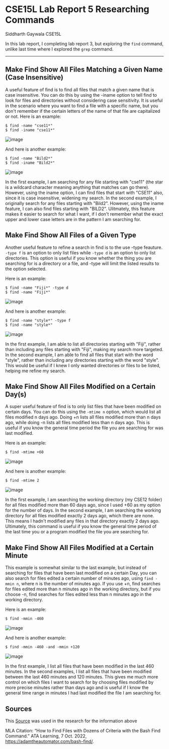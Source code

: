 # CSE15L Lab Report 5 Researching Commands
Siddharth Gaywala
CSE15L

In this lab report, I completing lab report 3, but exploring the `find` command, unlike last time where I explored the `grep` command.

***
## Make Find Show All Files Matching a Given Name (Case Insensitive)
A useful feature of find is to find all files that match a given name that is case insensitive. You can do this by using the -iname option to tell find to look for files and directories without considering case sensitivity. It is useful in the scenario where you want to find a file with a specific name, but you don't remember if the certain letters of the name of that file are capitalized or not. 
Here is an example:
```
$ find -name "cse11*"
$ find -iname "cse11*"
```
![image](https://user-images.githubusercontent.com/122569404/224589769-ecb70603-de0f-4b97-84d6-2032e9659be5.png)


And here is another example:
```
$ find -name "Bild2*"
$ find -iname "Bild2*"
```
![image](https://user-images.githubusercontent.com/122569404/224590124-59b8e098-5828-4498-aaa4-af9c77b63677.png)

In the first example, I am searching for any file starting with "cse11" (the star is a wildcard character meaning anything that matches can go there). However, using the iname option, I can find files that start with "CSE11" also, since it is case insensitive, widening my search. In the second example, I originally search for any files starting with "Bild2". However, using the iname feature, I can also find files starting with "BILD2". Ulitmately, this feature makes it easier to search for what I want, if I don't remember what the exact upper and lower case letters are in the pattern I am searching for.

## Make Find Show All Files of a Given Type
Another useful feature to refine a search in find is to the use -type feauture. `-type f` is an option to only list files while `-type d` is an option to only list directories. This option is useful if you know whether the thing you are searching for is a directory or a file, and -type will limit the listed results to the option selected.

Here is an example:
```
$ find -name "Fiji*" -type d
$ find -name "Fiji*"
```
![image](https://user-images.githubusercontent.com/122569404/224591296-163874e5-56d4-4aa0-9316-91ff903ac16e.png)

And here is another example:
```
$ find -name "style*" -type f
$ find -name "style*"
```
![image](https://user-images.githubusercontent.com/122569404/224591677-640592dd-93a1-49f4-8da0-2d0627a32bda.png)

In the first example, I am able to list all directories starting with "Fiji", rather than including any files starting with "Fiji", making my search more targeted. In the second example, I am able to find all files that start with the word "style", rather than including any directories starting with the word "style". This would be useful if I knew I only wanted directories or files to be listed, helping me refine my search.

## Make Find Show All Files Modified on a Certain Day(s)
A super useful feature of find is to only list files that have been modified on certain days. You can do this using the `-mtime n` option, which would list all files modified n days ago. Doing +n lists all files modified more than n days ago, while doing -n lists all files modified less than n days ago. This is useful if you know the general time period the file you are searching for was last modified.

Here is an example: 
```
$ find -mtime +60
```
![image](https://user-images.githubusercontent.com/122569404/224593920-0f04de46-7274-455e-8e36-02ff9c3f6b4f.png)

And here is another example:
```
$ find -mtime 2
```
![image](https://user-images.githubusercontent.com/122569404/224594085-3445d213-8582-4419-b3bd-d1272d49450d.png)

In the first example, I am searching the working directory (my CSE12 folder) for all files modified more than 60 days ago, since I used +60 as my option for the number of days. In the second example, I am searching the working directory for all files modified exactly 2 days ago, which there are none. This means I hadn't modified any files in that directory exactly 2 days ago. Ultimately, this command is useful if you know the general time period of the last time you or a program modified the file you are searching for.

## Make Find Show All Files Modified at a Certain Minute
This example is somewhat similar to the last example, but instead of searching for files that have been last modified on a certain Day, you can also search for files edited a certain number of minutes ago, using `find -mmin n`, where n is the number of minutes ago. If you use +n, find searches for files edited more than n minutes ago in the working directory, but if you  choose -n, find searches for files edited less than n minutes ago in the working directory.

Here is an example:
```
$ find -mmin -460
```
![image](https://user-images.githubusercontent.com/122569404/224595707-a3bd86a7-2739-4025-8fe9-071a0bf742f3.png)

And here is another example:
```
$ find -mmin -460 -and -mmin +120
```
![image](https://user-images.githubusercontent.com/122569404/224595773-7c6da969-1bcc-45c0-ba83-028245623d38.png)

In the first example, I list all files that have been modified in the last 460 minutes. In the second examples, I list all files that have been modified between the last 460 minutes and 120 minutes. This gives me much more control on which files I want to search for by choosing files modified by more precise minutes rather than days ago and is useful if I know the general time range in minutes I had last modified the file I am searching for.

## Sources
This [Source](https://adamtheautomator.com/bash-find/) was used in the research for the information above

MLA Citation:
“How to Find Files with Dozens of Criteria with the Bash Find Command.” ATA Learning, 7 Oct. 2022, https://adamtheautomator.com/bash-find/. 
